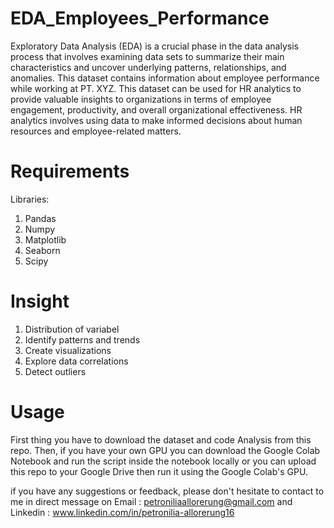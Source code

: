 # EDA_Employees_Performance
Exploratory Data Analysis (EDA) is a crucial phase in the data analysis process that involves examining data sets to summarize their main characteristics and uncover underlying patterns, relationships, and anomalies.
This dataset contains information about employee performance while working at PT. XYZ. This dataset can be used for HR analytics to provide valuable insights to organizations in terms of employee engagement, productivity, and overall organizational effectiveness. HR analytics involves using data to make informed decisions about human resources and employee-related matters.
# Requirements
Libraries:
1. Pandas
2. Numpy
3. Matplotlib
4. Seaborn
5. Scipy
# Insight
1. Distribution of variabel 
2. Identify patterns and trends
3. Create visualizations
4. Explore data correlations
5. Detect outliers
# Usage
First thing you have to download the dataset and code Analysis from this repo. Then, if you have your own GPU you can download the Google Colab Notebook and run the script inside the notebook locally or you can upload this repo to your Google Drive then run it using the Google Colab's GPU.

if you have any suggestions or feedback, please don't hesitate to contact to me in direct message on
Email : petroniliaallorerung@gmail.com and
Linkedin : www.linkedin.com/in/petronilia-allorerung16

